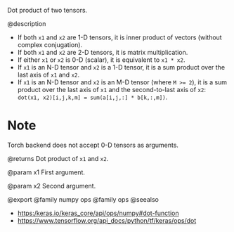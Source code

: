 Dot product of two tensors.

@description
- If both `x1` and `x2` are 1-D tensors, it is inner product of vectors
  (without complex conjugation).
- If both `x1` and `x2` are 2-D tensors, it is matrix multiplication.
- If either `x1` or `x2` is 0-D (scalar), it is equivalent to `x1 * x2`.
- If `x1` is an N-D tensor and `x2` is a 1-D tensor, it is a sum product
  over the last axis of `x1` and `x2`.
- If `x1` is an N-D tensor and `x2` is an M-D tensor (where `M >= 2`),
  it is a sum product over the last axis of `x1` and the second-to-last
  axis of `x2`: `dot(x1, x2)[i,j,k,m] = sum(a[i,j,:] * b[k,:,m])`.

# Note
Torch backend does not accept 0-D tensors as arguments.

@returns
    Dot product of `x1` and `x2`.

@param x1
First argument.

@param x2
Second argument.

@export
@family numpy ops
@family ops
@seealso
+ <https:/keras.io/keras_core/api/ops/numpy#dot-function>
+ <https://www.tensorflow.org/api_docs/python/tf/keras/ops/dot>
